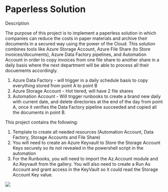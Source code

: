 # Paperless Solution

Description

The purpose of this project is to implement a paperless solution in which companies can reduce the costs in paper materials and archive their documents in a secured way using the power of the Cloud. This solution combines tools like Azure Storage Account, Azure File Share (to Store invoices/documents), Azure Data Factory pipelines, and Automation Account in order to copy invoices from one file share to another share in a daily basis where the next department will be able to process all their docuements accordingly.

1. Azure Data Factory  - will trigger in a daily schedule basis to copy everything stored from point A to point B
2. Azure Storage Account - Hot tiered, will have 2 file shares
3. Automation Account - Will trigger runbooks to create a brand new daily with current date, and delete directories at the end of the day from point A, once it verifies the Data Factory pipeline succeeded and copied all the documents in point B.



This project contains the following:

1. Template to create all needed resources (Automation Account, Data Factory, Storage Accounts and File Share)
2. You will need to create an Azure Keyvault to Store the Storage Account Keys securely so its not revealed in the powershell script in the automation
3. For the Runbooks, you will need to import the Az.Account module and Az.Keyvault from the gallery. You will also need to create a Run As Account and grant access in the KeyVault so it could read the Storage Account Key value.


<a href="https://portal.azure.com/#create/Microsoft.Template/uri/https.json" target="_blank">
  <img src="https://aka.ms/deploytoazurebutton"/>
</a>
